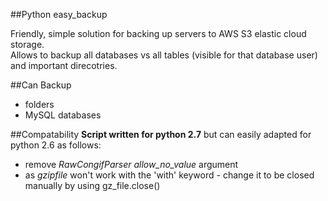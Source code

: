 ##Python easy_backup

Friendly, simple solution for backing up servers to AWS S3 elastic cloud storage.  
Allows to backup all databases vs all tables (visible for that database user) and important direcotries.

##Can Backup
* folders
* MySQL databases

##Compatability
**Script written for python 2.7** but can easily adapted
for python 2.6 as follows:

* remove *RawCongifParser* *allow_no_value* argument
* as *gzipfile* won't work with the 'with' keyword - change it to be closed manually by using gz_file.close()
